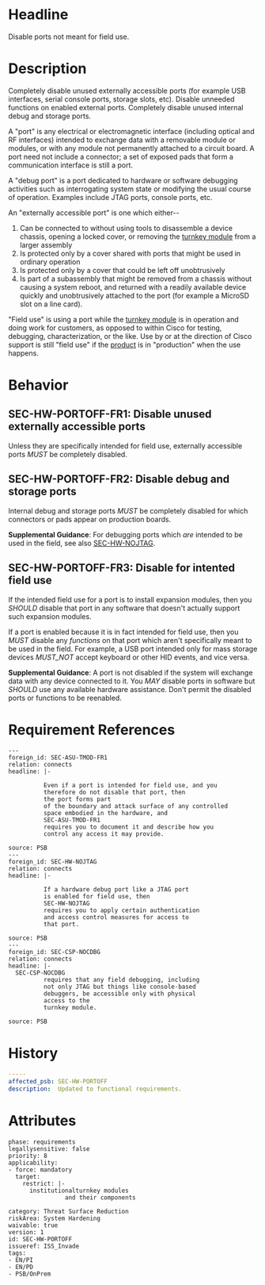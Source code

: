 # Headline

Disable ports not meant for field use.

# Description

Completely disable unused externally accessible ports (for example USB interfaces, serial console ports, storage slots, etc). Disable unneeded functions on enabled external ports. Completely disable unused internal debug and storage ports.

A "port" is any electrical or electromagnetic interface (including optical and RF interfaces) intended to exchange data with a removable module or modules, or with any module not permanently attached to a circuit board. A port need not include a connector; a set of exposed pads that form a communication interface is still a port.

A "debug port" is a port dedicated to hardware or software debugging activities such as interrogating system state or modifying the usual course of operation. Examples include JTAG ports, console ports, etc.

An "externally accessible port" is one which either--

1. Can be connected to without using tools to disassemble a device chassis, opening a locked cover, or removing the [turnkey module](#DEF_TurnkeyModule) from a larger assembly
1. Is protected only by a cover shared with ports that might be used in ordinary operation
1. Is protected only by a cover that could be left off unobtrusively
1. Is part of a subassembly that might be removed from a chassis without causing a system reboot, and returned with a readily available device quickly and unobtrusively attached to the port (for example a MicroSD slot on a line card).

"Field use" is using a port while the [turnkey module](#DEF_TurnkeyModule) is in operation and doing work for customers, as opposed to within Cisco for testing, debugging, characterization, or the like. Use by or at the direction of Cisco support is still "field use" if the [product](#DEF_Product) is in "production" when the use happens.

# Behavior

## SEC-HW-PORTOFF-FR1: Disable unused externally accessible ports

Unless they are specifically intended for field use, externally accessible ports _MUST_ be completely disabled.

## SEC-HW-PORTOFF-FR2: Disable debug and storage ports
Internal debug and storage ports _MUST_ be completely disabled for which connectors or pads appear on production boards. 

**Supplemental Guidance**: For debugging ports which *are* intended to be used in the field, see also [SEC-HW-NOJTAG](#SEC-HW-NOJTAG).

## SEC-HW-PORTOFF-FR3: Disable for intented field use
If the intended field use for a port is to install expansion modules, then you _SHOULD_ disable that port in any software that doesn't actually support such expansion modules.

If a port is enabled because it is in fact intended for field use, then you _MUST_ disable any *functions* on that port which aren't specifically meant to be used in the field. For example, a USB port intended only for mass storage devices _MUST_NOT_ accept keyboard or other HID events, and vice versa.

**Supplemental Guidance**: A port is not disabled if the system will exchange data with any device connected to it. You _MAY_ disable ports in software but _SHOULD_ use any available hardware assistance. Don't permit the disabled ports or functions to be reenabled.

# Requirement References

    ---
    foreign_id: SEC-ASU-TMOD-FR1
    relation: connects
    headline: |-

              Even if a port is intended for field use, and you
              therefore do not disable that port, then
              the port forms part
              of the boundary and attack surface of any controlled
              space embodied in the hardware, and
              SEC-ASU-TMOD-FR1
              requires you to document it and describe how you
              control any access it may provide.

    source: PSB
    ---
    foreign_id: SEC-HW-NOJTAG
    relation: connects
    headline: |-

              If a hardware debug port like a JTAG port
              is enabled for field use, then
              SEC-HW-NOJTAG
              requires you to apply certain authentication
              and access control measures for access to
              that port.

    source: PSB
    ---
    foreign_id: SEC-CSP-NOCDBG
    relation: connects
    headline: |-
      SEC-CSP-NOCDBG
              requires that any field debugging, including
              not only JTAG but things like console-based
              debuggers, be accessible only with physical
              access to the
              turnkey module.

    source: PSB

# History

```yaml
-----
affected_psb: SEC-HW-PORTOFF
description:  Updated to functional requirements. 

```

# Attributes

    phase: requirements
    legallysensitive: false
    priority: 8
    applicability:
    - force: mandatory
      target:
        restrict: |-
          institutionalturnkey modules
                    and their components

    category: Threat Surface Reduction
    riskArea: System Hardening
    waivable: true
    version: 1
    id: SEC-HW-PORTOFF
    issueref: ISS_Invade
    tags:
    - EN/PI
    - EN/PD
    - PSB/OnPrem
